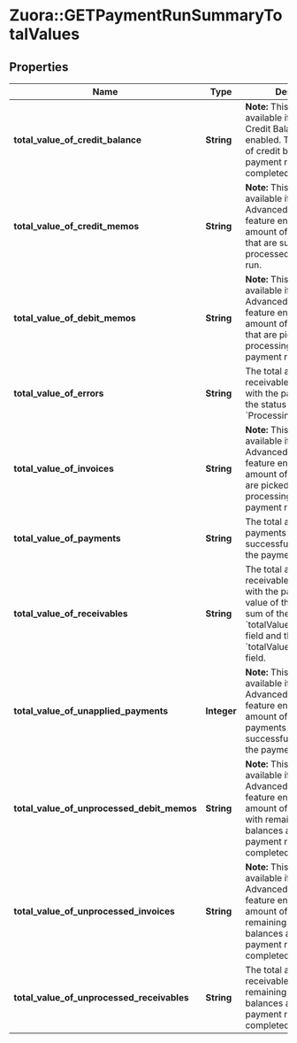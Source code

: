 # Zuora::GETPaymentRunSummaryTotalValues

## Properties
Name | Type | Description | Notes
------------ | ------------- | ------------- | -------------
**total_value_of_credit_balance** | **String** | **Note:** This field is only available if you have the Credit Balance feature enabled.  The total amount of credit balance after the payment run is completed.  | [optional] 
**total_value_of_credit_memos** | **String** | **Note:** This field is only available if you have the Advanced AR Settlement feature enabled.  The total amount of credit memos that are successfully processed in the payment run.  | [optional] 
**total_value_of_debit_memos** | **String** | **Note:** This field is only available if you have the Advanced AR Settlement feature enabled.  The total amount of debit memos that are picked up for processing in the payment run.  | [optional] 
**total_value_of_errors** | **String** | The total amount of receivables associated with the payments with the status of &#x60;Error&#x60; and &#x60;Processing&#x60;.  | [optional] 
**total_value_of_invoices** | **String** | **Note:** This field is only available if you have the Advanced AR Settlement feature enabled.  The total amount of invoices that are picked up for processing in the payment run.  | [optional] 
**total_value_of_payments** | **String** | The total amount of payments that are successfully processed in the payment run.  | [optional] 
**total_value_of_receivables** | **String** | The total amount of receivables associated with the payment run.  The value of this field is the sum of the value of the &#x60;totalValueOfInvoices&#x60; field and that of the &#x60;totalValueOfDebitMemos&#x60; field.  | [optional] 
**total_value_of_unapplied_payments** | **Integer** | **Note:** This field is only available if you have the Advanced AR Settlement feature enabled.  The total amount of unapplied payments that are successfully processed in the payment run.  | [optional] 
**total_value_of_unprocessed_debit_memos** | **String** | **Note:** This field is only available if you have the Advanced AR Settlement feature enabled.  The total amount of debit memos with remaining positive balances after the payment run is completed. | [optional] 
**total_value_of_unprocessed_invoices** | **String** | **Note:** This field is only available if you have the Advanced AR Settlement feature enabled.  The total amount of invoices with remaining positive balances after the payment run is completed.  | [optional] 
**total_value_of_unprocessed_receivables** | **String** | The total amount of receivables with remaining positive balances after the payment run is completed.  | [optional] 


